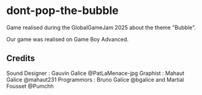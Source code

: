 # dont-pop-the-bubble

Game realised during the GlobalGameJam 2025 about the theme "Bubble".

Our game was realised on Game Boy Advanced.

## Credits

Sound Designer : Gauvin Galice @PatLaMenace-jpg
Graphist : Mahaut Galice @mahaut231
Programmors : Bruno Galice @bgalice and Martial Fousset @Pumchh

